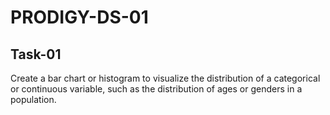 # PRODIGY-DS-01


## Task-01

Create a bar chart or histogram to visualize the distribution of a categorical or continuous variable, such as the distribution of ages or genders in a population.
